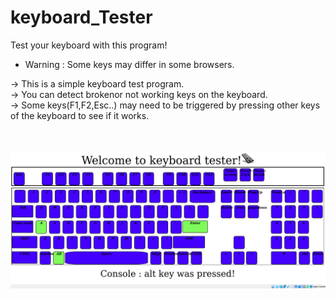 # keyboard_Tester
Test your keyboard with this program!

* Warning : Some keys may differ in some browsers.

-> This is a simple keyboard test program. <br>
-> You can detect brokenor not working keys on the keyboard. <br>
-> Some keys(F1,F2,Esc..) may need to be triggered by pressing other keys of the keyboard to see if it works. <br>
<br>
<br>

![Screenshot](keyboard_tester_img.png)

